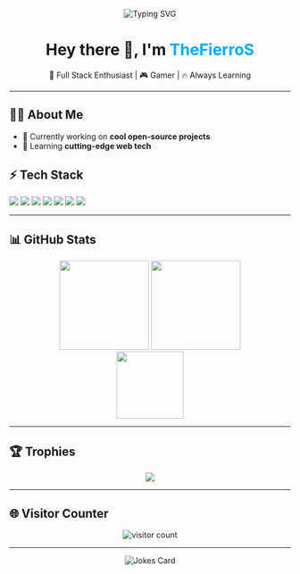 
<p align="center">
  <img src="https://readme-typing-svg.demolab.com?font=Fira+Code&pause=1000&color=FF00EF&width=435&lines=Welcome+to+TheFierroS's+Github+Page+!;Code.+Patient.+Passion." alt="Typing SVG" />
</p>

<h1 align="center">Hey there 👋, I'm <span style="color:#0af;">TheFierroS</span></h1>
<p align="center">🚀 Full Stack Enthusiast | 🎮 Gamer | 🔥 Always Learning</p>

---

## 🧑‍💻 About Me

- 🔭 Currently working on **cool open-source projects**
- 🌱 Learning **cutting-edge web tech**

## ⚡ Tech Stack

<p>
  <img src="https://img.shields.io/badge/-JavaScript-333?style=flat&logo=javascript" />
  <img src="https://img.shields.io/badge/-TypeScript-333?style=flat&logo=typescript" />
  <img src="https://img.shields.io/badge/-Node.js-333?style=flat&logo=node.js" />
  <img src="https://img.shields.io/badge/-Python-333?style=flat&logo=python" />
  <img src="https://img.shields.io/badge/-React-333?style=flat&logo=react" />
  <img src="https://img.shields.io/badge/-MongoDB-333?style=flat&logo=mongodb" />
  <img src="https://img.shields.io/badge/-Git-333?style=flat&logo=git" />
</p>

---

## 📊 GitHub Stats

<p align="center">
  <img src="[https://github-readme-stats.vercel.app/api?username=Raksix&show_icons=true&theme=tokyonight](https://github-readme-stats.vercel.app/api?username=TheFierroS&show_icons=true&theme=neon)" height="160px"/>
  <img src="[https://github-readme-stats.vercel.app/api/top-langs/?username=Raksix&layout=compact&theme=tokyonight](https://github-readme-stats.vercel.app/api/top-langs/?username=TheFierroS&layout=compact&theme=neon)" height="160px"/>
  <br>
  <img src="[https://github-readme-streak-stats.herokuapp.com/?user=Raksix&theme=tokyonight](https://github-readme-streak-stats.herokuapp.com/?user=TheFierroS&theme=neon)" height="120px"/>
</p>

---

## 🏆 Trophies

<p align="center">
  <img src="[https://github-profile-trophy.vercel.app/?username=Raksix&theme=tokyonight&row=1](https://github-profile-trophy.vercel.app/?username=TheFierroS&theme=dracula&row=1)" />
</p>

---

## 🌐 Visitor Counter

<p align="center">
  <img src="[https://count.getloli.com/get/@Raksix?theme=moebooru](https://count.getloli.com/@TheFierroS?name=TheFierroS&theme=minecraft&padding=7&offset=0&align=top&scale=1&pixelated=1&darkmode=auto)" alt="visitor count"/>
</p>

---


<p align="center">
  <img src="https://readme-jokes.vercel.app/api?hideBorder&theme=radical" alt="Jokes Card" />
</p>
